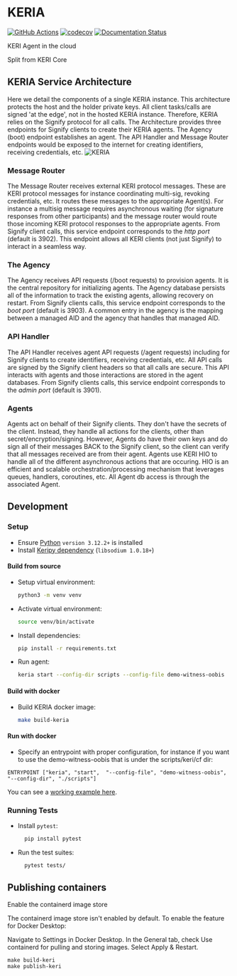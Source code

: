 # KERIA
[![GitHub Actions](https://github.com/webOfTrust/keria/actions/workflows/python-app-ci.yml/badge.svg)](https://github.com/WebOfTrust/keria/actions)
[![codecov](https://codecov.io/gh/WebOfTrust/keria/branch/main/graph/badge.svg?token=FR5CB2TPYG)](https://codecov.io/gh/WebOfTrust/keria)
[![Documentation Status](https://readthedocs.org/projects/keria/badge/?version=latest)](https://keria.readthedocs.io/en/latest/?badge=latest)

KERI Agent in the cloud

Split from KERI Core

## KERIA Service Architecture
Here we detail the components of a single KERIA instance. This architecture protects the host and the holder private keys. All client tasks/calls are signed 'at the edge', not in the hosted KERIA instance. Therefore, KERIA relies on the Signify protocol for all calls. The Architecture provides three endpoints for Signify clients to create their KERIA agents. The Agency (boot) endpoint establishes an agent. The API Handler and Message Router endpoints would be exposed to the internet for creating identifiers, receiving credentials, etc.
![KERIA](https://github.com/WebOfTrust/keria/assets/681493/a64212ef-e343-428d-954f-1aa81222ae63)

### Message Router
The Message Router receives external KERI protocol messages. These are KERI protocol messages for instance coordinating multi-sig, revoking credentials, etc. It routes these messages to the appropriate Agent(s). For instance a multisig message requires asynchronous waiting (for signature responses from other participants) and the message router would route those incoming KERI protocol responses to the appropriate agents.
From Signify client calls, this service endpoint corresponds to the *http port* (default is 3902).
This endpoint allows all KERI clients (not just Signify) to interact in a seamless way.

### The Agency
The Agency receives API requests (/boot requests) to provision agents. It is the central repository for initializing agents. 
The Agency database persists all of the information to track the existing agents, allowing recovery on restart.
From Signify clients calls, this service endpoint corresponds to the *boot port* (default is 3903).
A common entry in the agency is the mapping between a managed AID and the agency that handles that managed AID.

### API Handler
The API Handler receives agent API requests (/agent requests) including for Signify clients to create identifiers, receiving credentials, etc. All API calls are signed by the Signify client headers so that all calls are secure. 
This API interacts with agents and those interactions are stored in the agent databases.
From Signify clients calls, this service endpoint corresponds to the *admin port* (default is 3901).

### Agents
Agents act on behalf of their Signify clients. They don't have the secrets of the client. Instead, they handle all actions for the clients, other than secret/encryption/signing. However, Agents do have their own keys and do sign all of their messages BACK to the Signify client, so the client can verify that all messages received are from their agent.
Agents use KERI HIO to handle all of the different asynchronous actions that are occuring. HIO is an efficient and scalable orchestration/processing mechanism that leverages queues, handlers, coroutines, etc.
All Agent db access is through the associated Agent.

## Development

### Setup

* Ensure [Python](https://www.python.org/downloads/) `version 3.12.2+` is installed
* Install [Keripy dependency](https://github.com/WebOfTrust/keripy#dependencies) (`libsodium 1.0.18+`)


#### Build from source

* Setup virtual environment:
    ```bash
    python3 -m venv venv
    ```
* Activate virtual environment:
    ```bash
    source venv/bin/activate
    ```
* Install dependencies:
    ```bash
    pip install -r requirements.txt
    ```
* Run agent:
    ```bash
    keria start --config-dir scripts --config-file demo-witness-oobis
    ```

#### Build with docker

* Build KERIA docker image:
    ```bash
    make build-keria
    ```

#### Run with docker
* Specify an entrypoint with proper configuration, for instance if you want to use the demo-witness-oobis that is under the scripts/keri/cf dir:
```
ENTRYPOINT ["keria", "start",  "--config-file", "demo-witness-oobis", "--config-dir", "./scripts"]
```
You can see a [working example here](https://github.com/WebOfTrust/signify-ts/blob/main/docker-compose.yaml).

### Running Tests

* Install `pytest`:
    ```bash
      pip install pytest
    ```

* Run the test suites:
    ```bash
      pytest tests/
    ```

## Publishing containers

Enable the containerd image store

The containerd image store isn't enabled by default. To enable the feature for Docker Desktop:

Navigate to Settings in Docker Desktop.
In the General tab, check Use containerd for pulling and storing images.
Select Apply & Restart.

```shell
make build-keri
make publish-keri
```
